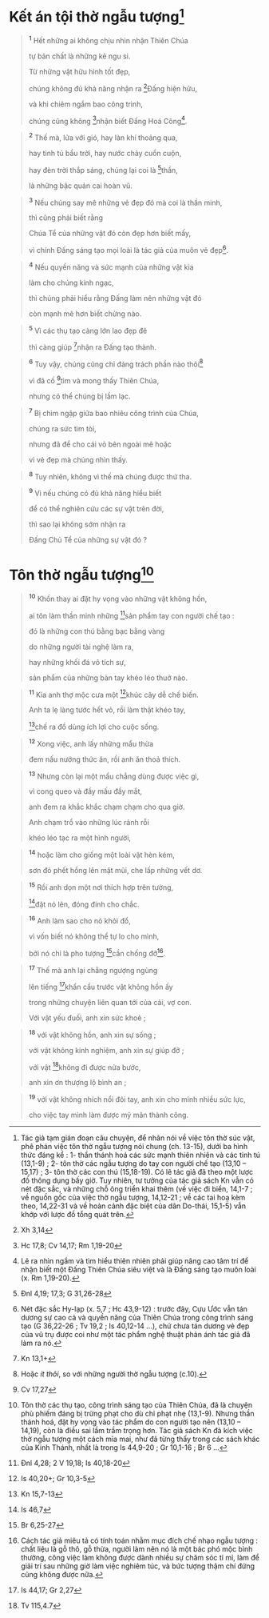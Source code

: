 # Kết án tội thờ ngẫu tượng[^1]

> <sup><b>1</b></sup> Hết những ai không chịu nhìn nhận Thiên Chúa
> 
> tự bản chất là những kẻ ngu si.
> 
> Từ những vật hữu hình tốt đẹp,
> 
> chúng không đủ khả năng nhận ra [^1*]Đấng hiện hữu,
> 
> và khi chiêm ngắm bao công trình,
> 
> chúng cũng không [^2*]nhận biết Đấng Hoá Công[^2].
>


> <sup><b>2</b></sup> Thế mà, lửa với gió, hay làn khí thoảng qua,
> 
> hay tinh tú bầu trời, hay nước chảy cuồn cuộn,
> 
> hay đèn trời thắp sáng, chúng lại coi là [^3*]thần,
> 
> là những bậc quản cai hoàn vũ.
>


> <sup><b>3</b></sup> Nếu chúng say mê những vẻ đẹp đó mà coi là thần minh,
> 
> thì cũng phải biết rằng
> 
> Chúa Tể của những vật đó còn đẹp hơn biết mấy,
> 
> vì chính Đấng sáng tạo mọi loài là tác giả của muôn vẻ đẹp[^3].
>


> <sup><b>4</b></sup> Nếu quyền năng và sức mạnh của những vật kia
> 
> làm cho chúng kinh ngạc,
> 
> thì chúng phải hiểu rằng Đấng làm nên những vật đó
> 
> còn mạnh mẽ hơn biết chừng nào.
>


> <sup><b>5</b></sup> Vì các thụ tạo càng lớn lao đẹp đẽ
> 
> thì càng giúp [^4*]nhận ra Đấng tạo thành.
>


> <sup><b>6</b></sup> Tuy vậy, chúng cũng chỉ đáng trách phần nào thôi[^4]
> 
> vì đã cố [^5*]tìm và mong thấy Thiên Chúa,
> 
> nhưng có thể chúng bị lầm lạc.
>


> <sup><b>7</b></sup> Bị chìm ngập giữa bao nhiêu công trình của Chúa,
> 
> chúng ra sức tìm tòi,
> 
> nhưng đã để cho cái vỏ bên ngoài mê hoặc
> 
> vì vẻ đẹp mà chúng nhìn thấy.
>


> <sup><b>8</b></sup> Tuy nhiên, không vì thế mà chúng được thứ tha.
>


> <sup><b>9</b></sup> Vì nếu chúng có đủ khả năng hiểu biết
> 
> để có thể nghiên cứu các sự vật trên đời,
> 
> thì sao lại không sớm nhận ra
> 
> Đấng Chủ Tể của những sự vật đó ?
>

# Tôn thờ ngẫu tượng[^5]

> <sup><b>10</b></sup> Khốn thay ai đặt hy vọng vào những vật không hồn,
> 
> ai tôn làm thần minh những [^6*]sản phẩm tay con người chế tạo :
> 
> đó là những con thú bằng bạc bằng vàng
> 
> do những người tài nghệ làm ra,
> 
> hay những khối đá vô tích sự,
> 
> sản phẩm của những bàn tay khéo léo thuở nào.
>


> <sup><b>11</b></sup> Kìa anh thợ mộc cưa một [^7*]khúc cây dễ chế biến.
> 
> Anh ta lẹ làng tước hết vỏ, rồi làm thật khéo tay,
> 
> [^8*]chế ra đồ dùng ích lợi cho cuộc sống.
>


> <sup><b>12</b></sup> Xong việc, anh lấy những mẩu thừa
> 
> đem nấu nướng thức ăn, rồi anh ăn thoả thích.
>


> <sup><b>13</b></sup> Nhưng còn lại một mẩu chẳng dùng được việc gì,
> 
> vì cong queo và đầy mấu đầy mắt,
> 
> anh đem ra khắc khắc chạm chạm cho qua giờ.
> 
> Anh chạm trổ vào những lúc rảnh rỗi
> 
> khéo léo tạc ra một hình người,
>


> <sup><b>14</b></sup> hoặc làm cho giống một loài vật hèn kém,
> 
> sơn đỏ phết hồng lên mặt mũi, che lấp những vết dơ.
>


> <sup><b>15</b></sup> Rồi anh dọn một nơi thích hợp trên tường,
> 
> [^9*]đặt nó lên, đóng đinh cho chắc.
>


> <sup><b>16</b></sup> Anh làm sao cho nó khỏi đổ,
> 
> vì vốn biết nó không thể tự lo cho mình,
> 
> bởi nó chỉ là pho tượng [^10*]cần chống đỡ[^6].
>


> <sup><b>17</b></sup> Thế mà anh lại chẳng ngượng ngùng
> 
> lên tiếng [^11*]khẩn cầu trước vật không hồn ấy
> 
> trong những chuyện liên quan tới của cải, vợ con.
> 
> Với vật yếu đuối, anh xin sức khoẻ ;
>


> <sup><b>18</b></sup> với vật không hồn, anh xin sự sống ;
> 
> với vật không kinh nghiệm, anh xin sự giúp đỡ ;
> 
> với vật [^12*]không đi được nửa bước,
> 
> anh xin ơn thượng lộ bình an ;
>


> <sup><b>19</b></sup> với vật không nhích nổi đôi tay, anh xin cho mình nhiều sức lực,
> 
> cho việc tay mình làm được mỹ mãn thành công.
>

[^1]: Tác giả tạm gián đoạn câu chuyện, để nhân nói về việc tôn thờ súc vật, phê phán việc tôn thờ ngẫu tượng nói chung (ch. 13-15), dưới ba hình thức đáng kể : 1- thần thánh hoá các sức mạnh thiên nhiên và các tinh tú (13,1-9) ; 2- tôn thờ các ngẫu tượng do tay con người chế tạo (13,10 – 15,17) ; 3- tôn thờ các con thú (15,18-19). Có lẽ tác giả đã theo một lược đồ thông dụng bấy giờ. Tuy nhiên, tư tưởng của tác giả sách Kn vẫn có nét đặc sắc, và những chỗ ông triển khai thêm (về việc đi biển, 14,1-7 ; về nguồn gốc của việc thờ ngẫu tượng, 14,12-21 ; về các tai hoạ kèm theo, 14,22-31 và về hoàn cảnh đặc biệt của dân Do-thái, 15,1-5) vẫn khớp với lược đồ tổng quát trên.
[^2]: Lẽ ra nhìn ngắm và tìm hiểu thiên nhiên phải giúp nâng cao tâm trí để nhận biết một Đấng Thiên Chúa siêu việt và là Đấng sáng tạo muôn loài (x. Rm 1,19-20).
[^3]: Nét đặc sắc Hy-lạp (x. 5,7 ; Hc 43,9-12) : trước đây, Cựu Ước vẫn tán dương sự cao cả và quyền năng của Thiên Chúa trong công trình sáng tạo (G 36,22-26 ; Tv 19,2 ; Is 40,12-14 ...), chứ chưa tán dương vẻ đẹp của vũ trụ được coi như một tác phẩm nghệ thuật phản ánh tác giả đã làm ra nó.
[^4]: Hoặc <i>ít thôi</i>, so với những người thờ ngẫu tượng (c.10).
[^5]: Tôn thờ các thụ tạo, công trình sáng tạo của Thiên Chúa, đã là chuyện phù phiếm đáng bị trừng phạt cho dù chỉ phạt nhẹ (13,1-9). Nhưng thần thánh hoá, đặt hy vọng vào tác phẩm do con người tạo nên (13,10 – 14,19), còn là điều sai lầm trầm trọng hơn. Tác giả sách Kn đả kích việc thờ ngẫu tượng một cách mỉa mai, như đã từng thấy trong các sách khác của Kinh Thánh, nhất là trong Is 44,9-20 ; Gr 10,1-16 ; Br 6 ...
[^6]: Cách tác giả miêu tả có tính toán nhằm mục đích chế nhạo ngẫu tượng : chất liệu là gỗ thô, gỗ thừa, người làm nên nó là một bác phó mộc bình thường, công việc làm không được dành nhiều sự chăm sóc tỉ mỉ, làm để giải trí sau những giờ làm việc nghiêm túc, và bức tượng thậm chí đứng cũng không được nữa.
[^1*]: Xh 3,14
[^2*]: Hc 17,8; Cv 14,17; Rm 1,19-20
[^3*]: Đnl 4,19; 17,3; G 31,26-28
[^4*]: Kn 13,1+
[^5*]: Cv 17,27
[^6*]: Đnl 4,28; 2 V 19,18; Is 40,18-20
[^7*]: Is 40,20+; Gr 10,3-5
[^8*]: Kn 15,7-13
[^9*]: Is 46,7
[^10*]: Br 6,25-27
[^11*]: Is 44,17; Gr 2,27
[^12*]: Tv 115,4.7
